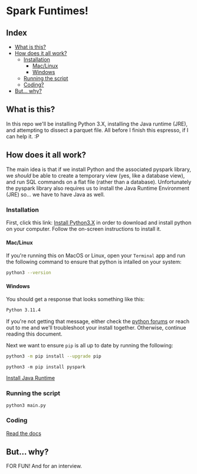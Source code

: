 # Spark Funtimes!

## Index
- [What is this?](#what-is-this)
- [How does it all work?](#how-does-it-all-work)
    - [Installation](#installation)
        - [Mac/Linux](#maclinux)
        - [Windows](#windows)
    - [Running the script](#running-the-script)
    - [Coding?](#coding)
- [But... why?](#but-why)

## What is this?

In this repo we'll be installing Python 3.X, installing the Java runtime (JRE), and attempting to dissect a parquet file. All before I finish this espresso, if I can help it. :P

## How does it all work?

The main idea is that if we install Python and the associated pyspark library, we *should* be able to create a temporary view (yes, like a database view), and run SQL commands on a flat file (rather than a database). Unfortunately the pyspark library also requires us to install the Java Runtime Environment (JRE) so... we have to have Java as well.

### Installation

First, click this link: [Install Python3.X](https://www.python.org/downloads/) in order to download and install python on your computer. Follow the on-screen instructions to install it.

#### Mac/Linux

If you're running this on MacOS or Linux, open your `Terminal` app and run the following command to ensure that python is intalled on your system:
```bash
python3 --version
```

#### Windows

You should get a response that looks something like this:
```bash
Python 3.11.4
```

If you're not getting that message, either check the [python forums](https://discuss.python.org/) or reach out to me and we'll troubleshoot your install together. Otherwise, continue reading this document.

Next we want to ensure `pip` is all up to date by running the following:
```bash
python3 -m pip install --upgrade pip
```

`python3 -m pip install pyspark `

[Install Java Runtime](https://www.java.com/en/)

### Running the script

`python3 main.py`

### Coding

[Read the docs](https://spark.apache.org/docs/latest/sql-data-sources-parquet.html)

## But... why?

FOR FUN! And for an interview.